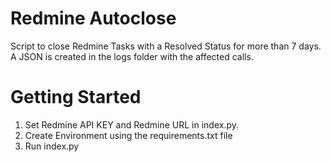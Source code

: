 # Redmine Autoclose
Script to close Redmine Tasks with a Resolved Status for more than 7 days. A JSON is created in the logs folder with the affected calls.

# Getting Started
1. Set Redmine API KEY and Redmine URL in index.py.
2. Create Environment using the requirements.txt file
3. Run index.py
